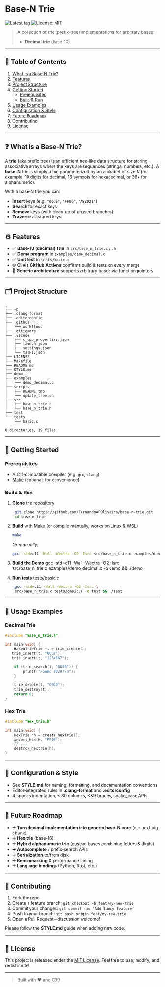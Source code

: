 # Base‑N Trie

[![Latest tag](https://img.shields.io/github/v/tag/FernandoAFOliveira/base-n-trie?label=version)](https://github.com/FernandoAFOliveira/base-n-trie/tags)
[![License: MIT](https://img.shields.io/badge/License-MIT-yellow.svg)](LICENSE)


> A collection of trie (prefix‑tree) implementations for arbitrary bases:
> - **Decimal trie** (base‑10)  


---

## 📖 Table of Contents

1. [What is a Base‑N Trie?](#what-is-a-base-n-trie)  
2. [Features](#features)  
3. [Project Structure](#project-structure)  
4. [Getting Started](#getting-started)  
   - [Prerequisites](#prerequisites)  
   - [Build & Run](#build--run)  
5. [Usage Examples](#usage-examples)  
6. [Configuration & Style](#configuration--style)  
7. [Future Roadmap](#future-roadmap)  
8. [Contributing](#contributing)  
9. [License](#license)  

---

## ❓ What is a Base‑N Trie?

A **trie** (aka prefix tree) is an efficient tree‑like data structure for storing associative arrays where the keys are sequences (strings, numbers, etc.). A **base‑N** trie is simply a trie parameterized by an alphabet of size *N* (for example, 10 digits for decimal, 16 symbols for hexadecimal, or 36+ for alphanumeric).

With a base‑N trie you can:

- **Insert** keys (e.g. `"0039"`, `"FF00"`, `"AB2021"`)  
- **Search** for exact keys  
- **Remove** keys (with clean‑up of unused branches)  
- **Traverse** all stored keys  

---

## ⚙️ Features

- ✅ **Base-10 (decimal) Trie** in `src/base_n_trie.c` / `.h`
- ✅ **Demo program** in `examples/demo_decimal.c`
- ✅ **Unit test** in `tests/basic.c`
- 🌐 **CI via GitHub Actions** confirms build & tests on every merge
- 🔀 **Generic architecture** supports arbitrary bases via function pointers

---

## 🗂 Project Structure

<!-- TREE START -->
```plaintext
.
├── -p
├── .clang-format
├── .editorconfig
├── .github
│   └── workflows
├── .gitignore
├── .vscode
│   ├── c_cpp_properties.json
│   ├── launch.json
│   ├── settings.json
│   └── tasks.json
├── LICENSE
├── Makefile
├── README.md
├── STYLE.md
├── demo
├── examples
│   └── demo_decimal.c
├── scripts
│   ├── README.tmp
│   └── update_tree.sh
├── src
│   ├── base_n_trie.c
│   └── base_n_trie.h
├── test
└── tests
    └── basic.c

8 directories, 19 files
```
<!-- TREE END -->
---

## 🚀 Getting Started

### Prerequisites

- A C11‑compatible compiler (e.g. `gcc`, `clang`)  
- [Make](https://www.gnu.org/software/make/) (optional, for convenience)  

### Build & Run

1. **Clone** the repository  
   ```bash
    git clone https://github.com/FernandoAFOliveira/base-n-trie.git
    cd base-n-trie
   ```

2. **Build** with Make (or compile manually, works on Linux & WSL)  
   ```bash
   make
   ```

   _Or manually:_  
   ```bash
   gcc -std=c11 -Wall -Wextra -O2 -Isrc src/base_n_trie.c examples/demo_decimal.c -o demo && ./demo
   ```
3. **Build the Demo** 
    gcc -std=c11 -Wall -Wextra -O2 -Isrc \
    src/base_n_trie.c examples/demo_decimal.c -o demo && ./demo

4. **Run tests**
     tests/basic.c  
   ```bash
    gcc -std=c11 -Wall -Wextra -O2 -Isrc \
    src/base_n_trie.c tests/basic.c -o test && ./test
   ```

---

## 📝 Usage Examples

### Decimal Trie

```c
#include "base_n_trie.h"

int main(void) {
    BaseNTrieTrie *t = trie_create();
   trie_insert(t, "0039");
   trie_insert(t, "1234567");

    if (trie_search(t, "0039")) {
        printf("Found 0039!\n");
    }

    trie_delete(t, "0039");
    trie_destroy(t);
    return 0;
}
```

### Hex Trie

```c
#include "hex_trie.h"

int main(void) {
    HexTrie *h = create_hextrie();
    insert_hex(h, "FF00");
    // ...
    destroy_hextrie(h);
}
```

---

## 📐 Configuration & Style

- See **STYLE.md** for naming, formatting, and documentation conventions  
- Editor‑integrated rules in **.clang-format** and **.editorconfig**  
- 4 spaces indentation, ≤ 80 columns, K&R braces, snake_case APIs  

---

## 🔮 Future Roadmap

- ➕ **Turn decimal implementation into generic base-N core** (our next big chunk)
- ➕ **Hex trie** (base‑16)  
- ➕ **Hybrid alphanumeric trie** (custom bases combining letters & digits)
- ➕ **Autocomplete** / prefix‑search APIs  
- ➕ **Serialization** to/from disk  
- ➕ **Benchmarking** & performance tuning  
- ➕ **Language bindings** (Python, Rust, etc.)  

---

## 🤝 Contributing

1. Fork the repo  
2. Create a feature branch: `git checkout -b feat/my‑new‑trie`  
3. Commit your changes: `git commit -am 'Add fancy feature'`  
4. Push to your branch: `git push origin feat/my‑new‑trie`  
5. Open a Pull Request—discussion welcome!

Please follow the **STYLE.md** guide when adding new code.

---

## 📄 License

This project is released under the [MIT License](LICENSE). Feel free to use, modify, and redistribute!

---

> Built with ❤️ and C99

